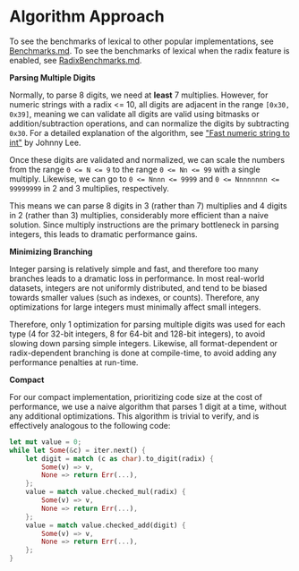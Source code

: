 # Algorithm Approach

To see the benchmarks of lexical to other popular implementations, see [Benchmarks.md](/lexical-write-integer/docs/Benchmarks.md). To see the benchmarks of lexical when the radix feature is enabled, see [RadixBenchmarks.md](/lexical-write-integer/docs/RadixBenchmarks.md).

**Parsing Multiple Digits**

Normally, to parse 8 digits, we need at **least** 7 multiplies. However, for numeric strings with a radix <= 10, all digits are adjacent in the range `[0x30, 0x39]`, meaning we can validate all digits are valid using bitmasks or addition/subtraction operations, and can normalize the digits by subtracting `0x30`. For a detailed explanation of the algorithm, see ["Fast numeric string to int"](https://johnnylee-sde.github.io/Fast-numeric-string-to-int/) by Johnny Lee.

Once these digits are validated and normalized, we can scale the numbers from the range `0 <= N <= 9` to the range `0 <= Nn <= 99` with a single multiply. Likewise, we can go to `0 <= Nnnn <= 9999` and `0 <= Nnnnnnnn <= 99999999` in 2 and 3 multiplies, respectively.

This means we can parse 8 digits in 3 (rather than 7) multiplies and 4 digits in 2 (rather than 3) multiplies, considerably more efficient than a naive solution. Since multiply instructions are the primary bottleneck in parsing integers, this leads to dramatic performance gains.

**Minimizing Branching**

Integer parsing is relatively simple and fast, and therefore too many branches leads to a dramatic loss in performance. In most real-world datasets, integers are not uniformly distributed, and tend to be biased towards smaller values (such as indexes, or counts). Therefore, any optimizations for large integers must minimally affect small integers.

Therefore, only 1 optimization for parsing multiple digits was used for each type (4 for 32-bit integers, 8 for 64-bit and 128-bit integers), to avoid slowing down parsing simple integers. Likewise, all format-dependent or radix-dependent branching is done at compile-time, to avoid adding any performance penalties at run-time.

**Compact**

For our compact implementation, prioritizing code size at the cost of performance, we use a naive algorithm that parses 1 digit at a time, without any additional optimizations. This algorithm is trivial to verify, and is effectively analogous to the following code:

```rust
let mut value = 0;
while let Some(&c) = iter.next() {
    let digit = match (c as char).to_digit(radix) {
        Some(v) => v,
        None => return Err(...),
    };
    value = match value.checked_mul(radix) {
        Some(v) => v,
        None => return Err(...),
    };
    value = match value.checked_add(digit) {
        Some(v) => v,
        None => return Err(...),
    };
}
```
